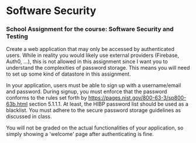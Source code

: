 # Software Security
### School Assignment for the course: Software Security and Testing

Create a web application that may only be accessed by authenticated users. While in reality you would likely use external providers (Firebase, Auth0, ...), this is not allowed in this assignment since I want you to understand the complexities of password storage. This means you will need to set up some kind of datastore in this assignment.

In your application, users must be able to sign up with a username/email and password. During signup, you must enforce that the password conforms to the rules set forth by https://pages.nist.gov/800-63-3/sp800-63b.html section 5.1.1.1. At least, the HIBP password list should be used as a blacklist. You must adhere to the secure password storage guidelines as discussed in class.

You will not be graded on the actual functionalities of your application, so simply showing a 'welcome' page after authenticating is fine.
